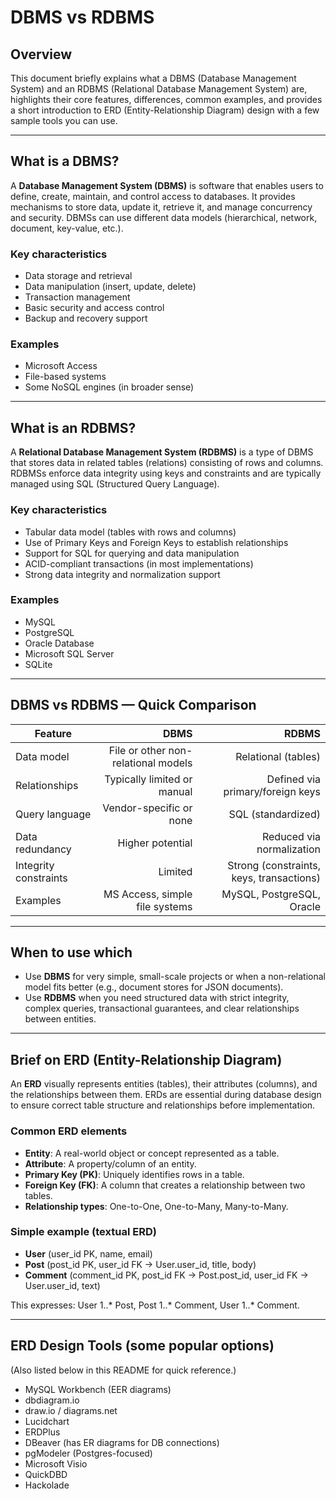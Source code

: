 # DBMS vs RDBMS 

## Overview

This document briefly explains what a DBMS (Database Management System) and an RDBMS (Relational Database Management System) are, highlights their core features, differences, common examples, and provides a short introduction to ERD (Entity-Relationship Diagram) design with a few sample tools you can use.

---

## What is a DBMS?

A **Database Management System (DBMS)** is software that enables users to define, create, maintain, and control access to databases. It provides mechanisms to store data, update it, retrieve it, and manage concurrency and security. DBMSs can use different data models (hierarchical, network, document, key-value, etc.).

### Key characteristics

* Data storage and retrieval
* Data manipulation (insert, update, delete)
* Transaction management
* Basic security and access control
* Backup and recovery support

### Examples

* Microsoft Access
* File-based systems
* Some NoSQL engines (in broader sense)

---

## What is an RDBMS?

A **Relational Database Management System (RDBMS)** is a type of DBMS that stores data in related tables (relations) consisting of rows and columns. RDBMSs enforce data integrity using keys and constraints and are typically managed using SQL (Structured Query Language).

### Key characteristics

* Tabular data model (tables with rows and columns)
* Use of Primary Keys and Foreign Keys to establish relationships
* Support for SQL for querying and data manipulation
* ACID-compliant transactions (in most implementations)
* Strong data integrity and normalization support

### Examples

* MySQL
* PostgreSQL
* Oracle Database
* Microsoft SQL Server
* SQLite

---

## DBMS vs RDBMS — Quick Comparison

| Feature               |                                DBMS |                                    RDBMS |
| --------------------- | ----------------------------------: | ---------------------------------------: |
| Data model            | File or other non-relational models |                      Relational (tables) |
| Relationships         |         Typically limited or manual |         Defined via primary/foreign keys |
| Query language        |             Vendor-specific or none |                       SQL (standardized) |
| Data redundancy       |                    Higher potential |                Reduced via normalization |
| Integrity constraints |                             Limited | Strong (constraints, keys, transactions) |
| Examples              |      MS Access, simple file systems |                MySQL, PostgreSQL, Oracle |

---

## When to use which

* Use **DBMS** for very simple, small-scale projects or when a non-relational model fits better (e.g., document stores for JSON documents).
* Use **RDBMS** when you need structured data with strict integrity, complex queries, transactional guarantees, and clear relationships between entities.

---

## Brief on ERD (Entity-Relationship Diagram)

An **ERD** visually represents entities (tables), their attributes (columns), and the relationships between them. ERDs are essential during database design to ensure correct table structure and relationships before implementation.

### Common ERD elements

* **Entity**: A real-world object or concept represented as a table.
* **Attribute**: A property/column of an entity.
* **Primary Key (PK)**: Uniquely identifies rows in a table.
* **Foreign Key (FK)**: A column that creates a relationship between two tables.
* **Relationship types**: One-to-One, One-to-Many, Many-to-Many.

### Simple example (textual ERD)

* **User** (user_id PK, name, email)
* **Post** (post_id PK, user_id FK -> User.user_id, title, body)
* **Comment** (comment_id PK, post_id FK -> Post.post_id, user_id FK -> User.user_id, text)

This expresses: User 1..* Post, Post 1..* Comment, User 1..* Comment.

---

## ERD Design Tools (some popular options)

(Also listed below in this README for quick reference.)

* MySQL Workbench (EER diagrams)
* dbdiagram.io
* draw.io / diagrams.net
* Lucidchart
* ERDPlus
* DBeaver (has ER diagrams for DB connections)
* pgModeler (Postgres-focused)
* Microsoft Visio
* QuickDBD
* Hackolade